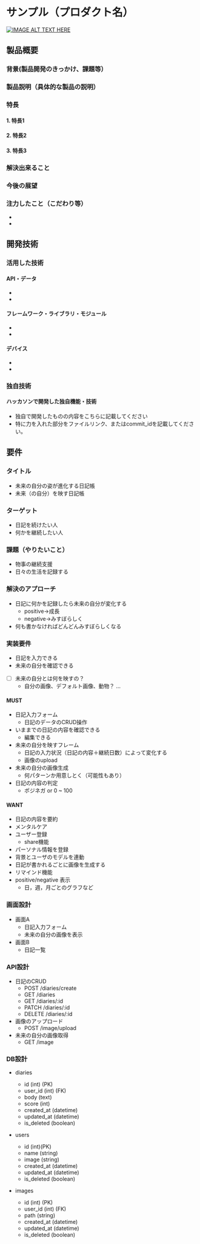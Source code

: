 # サンプル（プロダクト名）

[![IMAGE ALT TEXT HERE](https://jphacks.com/wp-content/uploads/2025/05/JPHACKS2025_ogp.jpg)](https://www.youtube.com/watch?v=lA9EluZugD8)

## 製品概要
### 背景(製品開発のきっかけ、課題等）
### 製品説明（具体的な製品の説明）
### 特長
#### 1. 特長1
#### 2. 特長2
#### 3. 特長3

### 解決出来ること
### 今後の展望
### 注力したこと（こだわり等）
* 
* 

## 開発技術
### 活用した技術
#### API・データ
* 
* 

#### フレームワーク・ライブラリ・モジュール
* 
* 

#### デバイス
* 
* 

### 独自技術
#### ハッカソンで開発した独自機能・技術
* 独自で開発したものの内容をこちらに記載してください
* 特に力を入れた部分をファイルリンク、またはcommit_idを記載してください。

## 要件

### タイトル

- 未来の自分の姿が進化する日記帳
- 未来（の自分）を映す日記帳


### ターゲット

- 日記を続けたい人
- 何かを継続したい人

### 課題（やりたいこと）

- 物事の継続支援
- 日々の生活を記録する

### 解決のアプローチ

- 日記に何かを記録したら未来の自分が変化する
    - positive→成長
    - negative→みすぼらしく
- 何も書かなければどんどんみすぼらしくなる

### 実装要件

- 日記を入力できる
- 未来の自分を確認できる

- [ ] 未来の自分とは何を映すの？
    - 自分の画像、デフォルト画像、動物？ ...

#### MUST

- 日記入力フォーム
    - 日記のデータのCRUD操作
- いままでの日記の内容を確認できる
    - 編集できる
- 未来の自分を映すフレーム
    - 日記の入力状況（日記の内容＋継続日数）によって変化する
    - 画像のupload
- 未来の自分の画像生成
    - 何パターンか用意しとく（可能性もあり）
- 日記の内容の判定
    - ポジネガ or 0 ~ 100


#### WANT

- 日記の内容を要約
- メンタルケア
- ユーザー登録
    - share機能
- パーソナル情報を登録
- 背景とユーザのモデルを連動
- 日記が書かれるごとに画像を生成する
- リマインド機能
- positive/negative 表示
    - 日，週，月ごとのグラフなど

### 画面設計
    
- 画面A
    - 日記入力フォーム
    - 未来の自分の画像を表示
- 画面B
    - 日記一覧

### API設計

- 日記のCRUD
    - POST /diaries/create
    - GET /diaries
    - GET /diaries/:id
    - PATCH /diaries/:id
    - DELETE /diaries/:id
- 画像のアップロード
    - POST /image/upload
- 未来の自分の画像取得
    - GET /image

### DB設計

- diaries
    - id (int) (PK)
    - user_id (int) (FK)
    - body (text)
    - score (int)
    - created_at (datetime)
    - updated_at (datetime)
    - is_deleted (boolean)

- users
    - id (int)(PK)
    - name (string)
    - image (string)
    - created_at (datetime)
    - updated_at (datetime)
    - is_deleted (boolean)


- images
    - id (int) (PK)
    - user_id (int) (FK)
    - path (string)
    - created_at (datetime)
    - updated_at (datetime)
    - is_deleted (boolean)
